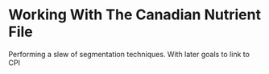# Working With The Canadian Nutrient File
 Performing a slew of segmentation techniques. With later goals to link to CPI
